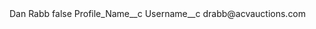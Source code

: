 <?xml version="1.0" encoding="UTF-8"?>
<CustomMetadata xmlns="http://soap.sforce.com/2006/04/metadata" xmlns:xsi="http://www.w3.org/2001/XMLSchema-instance" xmlns:xsd="http://www.w3.org/2001/XMLSchema">
    <label>Dan Rabb</label>
    <protected>false</protected>
    <values>
        <field>Profile_Name__c</field>
        <value xsi:nil="true"/>
    </values>
    <values>
        <field>Username__c</field>
        <value xsi:type="xsd:string">drabb@acvauctions.com</value>
    </values>
</CustomMetadata>
